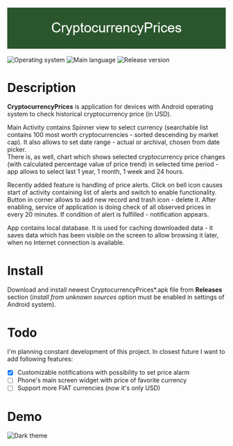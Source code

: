 ﻿![banner](res/banner.png)

![Operating system](https://img.shields.io/badge/OS-Android%208.0%2B-brightgreen)  ![Main language](https://img.shields.io/badge/Main%20language-Kotlin-blue) 
![Release version](https://img.shields.io/github/v/tag/arturkowalczyk300/android-cryptocurrency-prices?color=darkviolet&label=Release)

# Description
**CryptocurrencyPrices** is application for devices with Android operating system to check historical cryptocurrency price (in USD).  

Main Activity contains Spinner view to select currency (searchable list contains 100 most worth cryptocurrencies - sorted descending by market cap). It also allows to set date range - actual or archival, chosen from date picker.  
There is, as well, chart which shows selected cryptocurrency price changes (with calculated percentage value of price trend) in selected time period - app allows to select last 1 year, 1 month, 1 week and 24 hours.  

Recently added feature is handling of price alerts. Click on bell icon causes start of activity containing list of alerts and switch to enable functionality. Button in corner allows to add new record and trash icon - delete it. After enabling, service of application is doing check of all observed prices in every 20 minutes. If condition of alert is fulfilled - notification appears.

App contains local database. It is used for caching downloaded data - it saves data which has been visible on the screen to allow browsing it later, when no Internet connection is available.

# Install
Download and install newest CryptocurrencyPrices*.apk file from **Releases** section (*install from unknown sources* option must be enabled in settings of Android system).

# Todo
I'm planning constant development of this project. In closest future I want to add following features:
- [x] Customizable notifications with possibility to set price alarm
- [ ] Phone's main screen widget with price of favorite currency
- [ ] Support more FIAT currencies (now it's only USD)

# Demo
<img src="res/demo.gif" alt="Dark theme" width="40%" height="40%"> 
